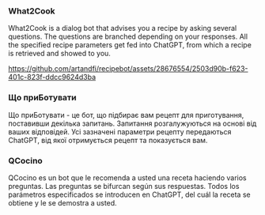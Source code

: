 ### What2Cook

What2Cook is a dialog bot that advises you a recipe by asking several questions. The questions are branched depending on your responses. All the specified recipe parameters get fed into ChatGPT, from which a recipe is retrieved and showed to you. 

https://github.com/artandfi/recipebot/assets/28676554/2503d90b-f623-401c-823f-ddcc9624d3ba

### Що приБотувати

Що приБотувати - це бот, що підбирає вам рецепт для приготування, поставивши декілька запитань. Запитання розгалужуються на основі від ваших відповідей. Усі зазначені параметри рецепту передаються ChatGPT, від якої отримується рецепт та показується вам.

### QCocino

QCocino es un bot que le recomenda a usted una receta haciendo varios preguntas. Las preguntas se bifurcan según sus respuestas. Todos los parámetros especificados se introducen en ChatGPT, del cuál la receta se obtiene y le se demostra a usted.